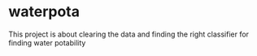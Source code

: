 # waterpota
This project is about clearing the data and finding the right classifier for finding water potability  

